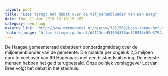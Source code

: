 ```yaml
---
layout: post
title: "Lees terug: het debat over de miljoenenblunder van Den Haag"
date: Thu, 11 Apr 2019 13:18:15 GMT
category: den_haag
externe_link: "http://www.omroepwest.nl/nieuws/3821562/Lees-terug-het-debat-over-de-miljoenenblunder-van-Den-Haag"
feature_image: "https://imgw.rgcdn.nl/d4113eed51694376acf28915c99e3794/opener/3821567.jpg"
---
```


De Haagse gemeenteraad debatteert donderdagmiddag over de miljoenenblunder van de gemeente. Die maakte per ongeluk 2,5 miljoen euro te veel over van 69 Hagenaars met een bijstandsuitkering. De meeste mensen hebben het geld terugbetaald. Onze politiek verslaggever Lot van Bree volgt het debat in het stadhuis.

